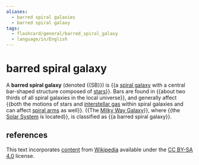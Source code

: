 ```yaml
---
aliases:
  - barred spiral galaxies
  - barred spiral galaxy
tags:
  - flashcard/general/barred_spiral_galaxy
  - language/in/English
---
```


# barred spiral galaxy

A __barred spiral galaxy__ (denoted {{SB}}) is {{a [spiral galaxy](spiral%20galaxy.md) with a central bar-shaped structure composed of [stars](star.md)}}. Bars are found in {{about two thirds of all spiral galaxies in the local universe}}, and generally affect {{both the motions of stars and [interstellar gas](interstellar%20medium.md) within spiral galaxies and can affect [spiral arms](spiral%20arm.md) as well}}. {{The [Milky Way Galaxy](Milky%20Way.md)}}, where {{the [Solar System](Solar%20System.md) is located}}, is classified as {{a barred spiral galaxy}}.

## references

This text incorporates [content](https://en.wikipedia.org/wiki/barred_spiral_galaxy) from [Wikipedia](Wikipedia.md) available under the [CC BY-SA 4.0](https://creativecommons.org/licenses/by-sa/4.0/) license.
